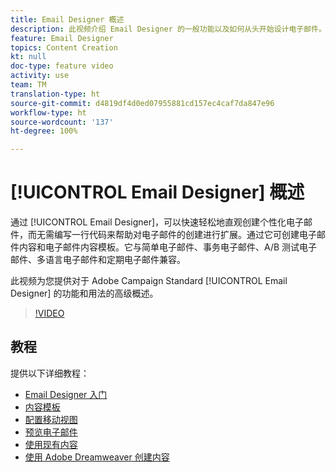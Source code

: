 ```yaml
---
title: Email Designer 概述
description: 此视频介绍 Email Designer 的一般功能以及如何从头开始设计电子邮件。本页面列出了 Adobe Campaign Email Designer 的所有可用功能视频
feature: Email Designer
topics: Content Creation
kt: null
doc-type: feature video
activity: use
team: TM
translation-type: ht
source-git-commit: d4819df4d0ed07955881cd157ec4caf7da847e96
workflow-type: ht
source-wordcount: '137'
ht-degree: 100%

---
```



# [!UICONTROL Email Designer] 概述

通过 [!UICONTROL Email Designer]，可以快速轻松地直观创建个性化电子邮件，而无需编写一行代码来帮助对电子邮件的创建进行扩展。通过它可创建电子邮件内容和电子邮件内容模板。它与简单电子邮件、事务电子邮件、A/B 测试电子邮件、多语言电子邮件和定期电子邮件兼容。

此视频为您提供对于 Adobe Campaign Standard [!UICONTROL Email Designer] 的功能和用法的高级概述。

>[!VIDEO](https://video.tv.adobe.com/v/22771?quality=12&captions=chi_hans)

## 教程

提供以下详细教程：

* [Email Designer 入门](/help/designing-content/email-designer/getting-started-with-the-email-designer.md)
* [内容模板](/help/designing-content/email-designer/email-content-templates.md)
* [配置移动视图](/help/designing-content/email-designer/configure-the-mobile-view.md)
* [预览电子邮件](/help/designing-content/email-designer/preview-your-email.md)
* [使用现有内容](/help/designing-content/email-designer/working-with-existing-content.md)
* [使用 Adobe Dreamweaver 创建内容](/help/designing-content/email-designer/dreamweaver-integration.md)
